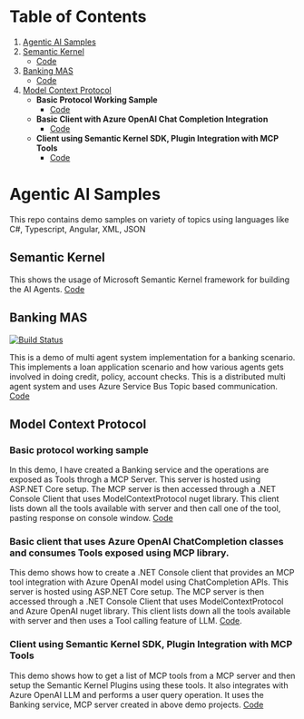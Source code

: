 # Table of Contents

1. [Agentic AI Samples](#agentic-ai-samples)
2. [Semantic Kernel](#semantic-kernel)
   - [Code](https://github.com/pravinchandankhede/agenticai/tree/main/src/SemanticKernel)
3. [Banking MAS](#banking-mas)
   - [Code](https://github.com/pravinchandankhede/agenticai/tree/main/src/Banking-Multi-Agent-System-Demo)
4. [Model Context Protocol](#model-context-protocol)
   - **Basic Protocol Working Sample**
     - [Code](https://github.com/pravinchandankhede/agenticai/tree/main/src/model-context-protocol-demo)
   - **Basic Client with Azure OpenAI Chat Completion Integration**
     - [Code](https://github.com/pravinchandankhede/agenticai/tree/main/src/model-context-protocol-demo/Clients/MCPAzureOpenAIClient)
   - **Client using Semantic Kernel SDK, Plugin Integration with MCP Tools**
     - [Code](https://github.com/pravinchandankhede/agenticai/tree/main/src/model-context-protocol-demo/Clients/MCPSemanticKernelClient)

# Agentic AI Samples
This repo contains demo samples on variety of topics using languages like C#, Typescript, Angular, XML, JSON

## Semantic Kernel
This shows the usage of Microsoft Semantic Kernel framework for building the AI Agents.
[Code](https://github.com/pravinchandankhede/agenticai/tree/main/src/SemanticKernel)

## Banking MAS
[![Build Status](https://github.com/pravinchandankhede/agenticai/actions/workflows/dotnet.yml/badge.svg)](https://github.com/pravinchandankhede/agenticai/actions/workflows/dotnet.yml)

This is a demo of multi agent system implementation for a banking scenario. This implements a loan application scenario and how various agents gets involved in doing credit, policy, account checks. This is a distributed multi agent system and uses Azure Service Bus Topic based communication.
[Code](https://github.com/pravinchandankhede/agenticai/tree/main/src/Banking-Multi-Agent-System-Demo)

## Model Context Protocol

### Basic protocol working sample
In this demo, I have created a Banking service and the operations are exposed as Tools throgh a MCP Server. This server is hosted using ASP.NET Core setup. The MCP server is then accessed through a .NET Console Client that uses ModelContextProtocol nuget library. This client lists down all the tools available with server and then call one of the tool, pasting response on console window.
[Code](https://github.com/pravinchandankhede/agenticai/tree/main/src/model-context-protocol-demo)

### Basic client that uses Azure OpenAI ChatCompletion classes and consumes Tools exposed using MCP library.
This demo shows how to create a .NET Console client that provides an MCP tool integration with Azure OpenAI model using ChatCompletion APIs. This server is hosted using ASP.NET Core setup. The MCP server is then accessed through a .NET Console Client that uses ModelContextProtocol and Azure OpenAI nuget library. This client lists down all the tools available with server and then uses a Tool calling feature of LLM.
[Code](https://github.com/pravinchandankhede/agenticai/tree/main/src/model-context-protocol-demo/Clients/MCPAzureOpenAIClient).

### Client using Semantic Kernel SDK, Plugin Integration with MCP Tools
This demo shows how to get a list of MCP tools from a MCP server and then setup the Semantic Kernel Plugins using these tools. It also integrates with Azure OpenAI LLM and performs a user query operation. It uses the Banking service, MCP server created in above demo projects. 
[Code](https://github.com/pravinchandankhede/agenticai/tree/main/src/model-context-protocol-demo/Clients/MCPSemanticKernelClient)
